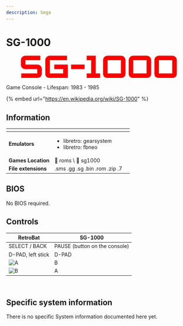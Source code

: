 ```yaml
---
description: Sega
---
```


# SG-1000

<figure><img src="https://raw.githubusercontent.com/fabricecaruso/es-theme-carbon/master/art/logos/sg-1000.svg" alt=""><figcaption></figcaption></figure>

Game Console - Lifespan: 1983 - 1985

{% embed url="https://en.wikipedia.org/wiki/SG-1000" %}

## Information

<table data-header-hidden><thead><tr><th></th><th></th><th data-hidden></th></tr></thead><tbody><tr><td><strong>Emulators</strong></td><td><ul><li>libretro: gearsystem</li><li>libretro: fbneo</li></ul></td><td></td></tr><tr><td><strong>Games Location</strong></td><td><span data-gb-custom-inline data-tag="emoji" data-code="1f4c1">📁</span> roms \ <span data-gb-custom-inline data-tag="emoji" data-code="1f4c2">📂</span> sg1000</td><td></td></tr><tr><td><strong>File extensions</strong></td><td>.sms .gg .sg .bin .rom .zip .7</td><td></td></tr></tbody></table>

## BIOS

No BIOS required.

## Controls

| RetroBat                                                  | SG-1000                       |
| --------------------------------------------------------- | ----------------------------- |
| SELECT / BACK                                             | PAUSE (button on the console) |
| D-PAD, left stick                                         | D-PAD                         |
| ![A](<../../../../.gitbook/assets/image (1) (2) (1).png>) | B                             |
| ![B](<../../../../.gitbook/assets/image (4) (1).png>)     | A                             |

<figure><img src="https://i.imgur.com/diLUXXB.png" alt=""><figcaption></figcaption></figure>

## Specific system information

There is no specific System information documented here yet.
